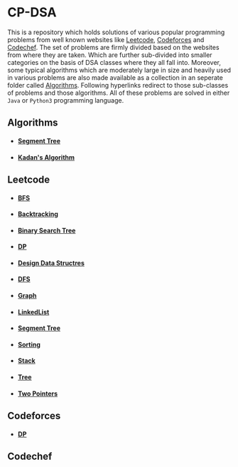 # CP-DSA
This is a repository which holds solutions of various popular programming problems from well known websites like [Leetcode](https://leetcode.com/), [Codeforces](https://codeforces.com/) and  [Codechef](https://www.codechef.com/). The set of problems are firmly divided based on the websites from where they are taken. Which are further sub-divided into smaller categories on the basis of DSA classes where they all fall into. Moreover, some typical algorithms which are moderately large in size and heavily used in various problems are also made available as a collection in an seperate folder called [Algorithms](https://github.com/SohamChattopadhyayEE/CP-DSA/blob/main/Algorithms). Following hyperlinks redirect to those sub-classes of problems and those algorithms. All of these problems are solved in either `Java` or `Python3` programming language.   

## Algorithms
- #### [Segment Tree](https://github.com/SohamChattopadhyayEE/CP-DSA/blob/main/Algorithms/SegmentTree.java)
- #### [Kadan's Algorithm](https://github.com/SohamChattopadhyayEE/CP-DSA/blob/main/Algorithms/Kadan's%20Algorithm.py)

## Leetcode
- #### [BFS](https://github.com/SohamChattopadhyayEE/CP-DSA/tree/main/Leetcode/BFS)
- #### [Backtracking](https://github.com/SohamChattopadhyayEE/CP-DSA/tree/main/Leetcode/Backtrcking)
- #### [Binary Search Tree](https://github.com/SohamChattopadhyayEE/CP-DSA/tree/main/Leetcode/Binary%20search%20tree)
- #### [DP](https://github.com/SohamChattopadhyayEE/CP-DSA/tree/main/Leetcode/DP)
- #### [Design Data Structres](https://github.com/SohamChattopadhyayEE/CP-DSA/tree/main/Leetcode/Design%20Data%20Structures)
- #### [DFS](https://github.com/SohamChattopadhyayEE/CP-DSA/tree/main/Leetcode/DFS)
- #### [Graph](https://github.com/SohamChattopadhyayEE/CP-DSA/tree/main/Leetcode/Graph)
- #### [LinkedList](https://github.com/SohamChattopadhyayEE/CP-DSA/tree/main/Leetcode/LinkedList)
- #### [Segment Tree](https://github.com/SohamChattopadhyayEE/CP-DSA/tree/main/Leetcode/Segment%20Tree)
- #### [Sorting](https://github.com/SohamChattopadhyayEE/CP-DSA/tree/main/Leetcode/Sorting)
- #### [Stack](https://github.com/SohamChattopadhyayEE/CP-DSA/tree/main/Leetcode/Stack)
- #### [Tree](https://github.com/SohamChattopadhyayEE/CP-DSA/tree/main/Leetcode/Tree)
- #### [Two Pointers](https://github.com/SohamChattopadhyayEE/CP-DSA/tree/main/Leetcode/Two%20Pointers)

## Codeforces
- #### [DP](https://github.com/SohamChattopadhyayEE/CP-DSA/tree/main/Codeforces/DP)
## Codechef
